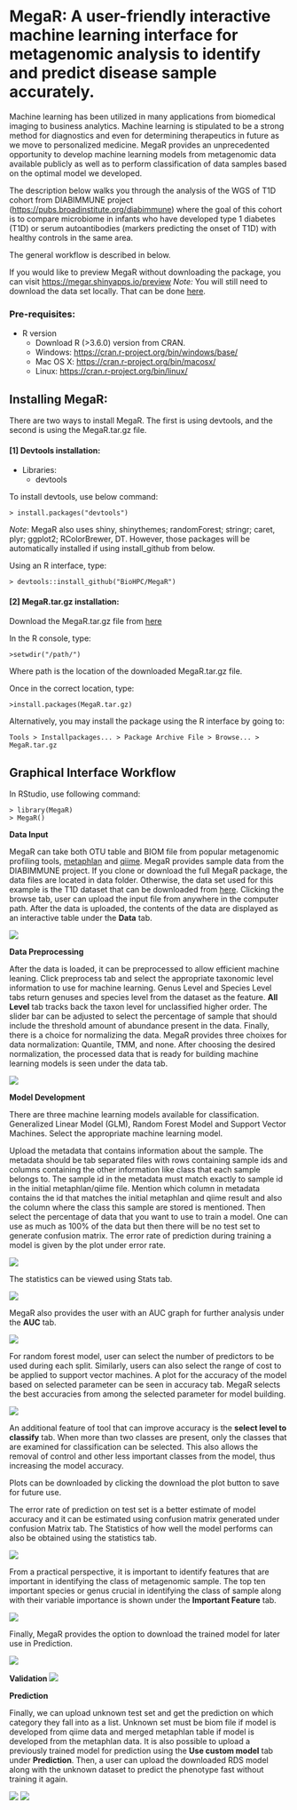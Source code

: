 # MegaR: A user-friendly interactive machine learning interface for metagenomic analysis to identify and predict disease sample accurately.
  
Machine learning has been utilized in many applications from biomedical imaging to business analytics. Machine learning is stipulated to be a strong method for diagnostics and even for determining therapeutics in future as we move to personalized medicine. MegaR provides an unprecedented opportunity to develop machine learning models from metagenomic data available publicly as well as to perform classification of data samples based on the optimal model we developed. 

The description below walks you through the analysis of the WGS of T1D cohort from DIABIMMUNE project (https://pubs.broadinstitute.org/diabimmune) where the goal of this cohort is to compare microbiome in infants who have developed type 1 diabetes (T1D) or serum autoantibodies (markers predicting the onset of T1D) with healthy controls in the same area.

The general workflow is described in below.

If you would like to preview MegaR without downloading the package, you can visit https://megar.shinyapps.io/preview 
*Note:* You will still need to download the data set locally. That can be done [here](https://github.com/BioHPC/MegaR/tree/master/data/WGS/T1D.zip).


### Pre-requisites:

* R version
    * Download R (>3.6.0) version from CRAN.
    * Windows: https://cran.r-project.org/bin/windows/base/
    * Mac OS X: https://cran.r-project.org/bin/macosx/
    * Linux: https://cran.r-project.org/bin/linux/

## Installing MegaR:

There are two ways to install MegaR. The first is using devtools, and the second is using the MegaR.tar.gz file.

#### [1] Devtools installation:

 * Libraries:
   * devtools

To install devtools, use below command:
```  
> install.packages("devtools") 
```  
*Note*: MegaR also uses shiny, shinythemes; randomForest; stringr; caret, plyr; ggplot2; RColorBrewer, DT. However, those packages will be automatically installed if using install_github from below.


Using an R interface, type:
```  
> devtools::install_github("BioHPC/MegaR") 
```  

#### [2] MegaR.tar.gz installation:

Download the MegaR.tar.gz file from [here](https://github.com/BioHPC/MegaR/blob/master/MegaR_1.0.tar.gz)

In the R console, type:
```
>setwdir("/path/")
```
Where path is the location of the downloaded MegaR.tar.gz file.

Once in the correct location, type:
```
>install.packages(MegaR.tar.gz)
```
Alternatively, you may install the package using the R interface by going to:
```
Tools > Installpackages... > Package Archive File > Browse... > MegaR.tar.gz
```

## Graphical Interface Workflow

In RStudio, use following command:

```
> library(MegaR)
> MegaR() 
```

**Data Input**

MegaR can take both OTU table and BIOM file from popular metagenomic profiling tools, [metaphlan](https://www.nature.com/articles/nmeth.2066) and [qiime](https://www.nature.com/articles/nmeth.f.303).
MegaR provides sample data from the DIABIMMUNE project. If you clone or download the full MegaR package, the data files are located in data folder. Otherwise, the data set used for this example is the T1D dataset that can be downloaded from [here](https://github.com/BioHPC/MegaR/tree/master/data/WGS/T1D.zip). Clicking the browse tab, user can upload the input file from anywhere in the computer path.  After the data is uploaded, the contents of the data are displayed as an interactive table under the **Data** tab. 

![](https://github.com/BioHPC/MegaR/blob/master/screenshot/Datainput.gif)

**Data Preprocessing**

After the data is loaded, it can be preprocessed to allow efficient machine leaning. Click preprocess tab and select the appropriate taxonomic level information to use for machine learning. Genus Level and Species Level tabs return genuses and species level from the dataset as the feature. **All Level** tab tracks back the taxon level for unclassified higher order. The slider bar can be adjusted to select the percentage of sample that should include the threshold amount of abundance present in the data. Finally, there is a choice for normalizing the data. MegaR provides three choixes for data normalization: Quantile, TMM, and none. After choosing the desired normalization, the processed data that is ready for building machine learning models is seen under the data tab.

![](https://github.com/BioHPC/MegaR/blob/master/screenshot/preprocessing.gif)

**Model Development**

There are three machine learning models available for classification. Generalized Linear Model (GLM), Random Forest Model and Support Vector Machines. Select the appropriate machine learning model.

Upload the metadata that contains information about the sample. The metadata should be tab separated files with rows containing sample ids and columns containing the other information like class that each sample belongs to. The sample id in the metadata must match exactly to sample id in the initial metaphlan/qiime file. Mention which column in metadata contains the id that matches  the initial metaphlan and qiime result and also the column where the class this sample are stored is mentioned. Then select the percentage of data that you want to use to train a model. One can use as much as 100% of the data but then there will be no test set to generate confusion matrix. The error rate of prediction during training a model is given by the plot under error rate.

![](https://github.com/BioHPC/MegaR/blob/master/screenshot/trainerror.PNG) 

The statistics can be viewed using Stats tab.


![](https://github.com/BioHPC/MegaR/blob/master/screenshot/teststats.PNG)

MegaR also provides the user with an AUC graph for further analysis under the **AUC** tab.

![](https://github.com/BioHPC/MegaR/blob/master/screenshot/AUC.PNG)

For random forest model, user can select the number of predictors to be used during each split. Similarly, users can also select the range of cost to be applied to support vector machines. A plot for the accuracy of the model based on selected parameter can be seen in accuracy tab. MegaR selects the best accuracies from among the selected parameter for model building.

![](https://github.com/BioHPC/MegaR/blob/master/screenshot/accuracy.PNG)

An additional feature of tool that can improve accuracy is the **select level to classify** tab. When more than two classes are present, only the classes that are examined for classification can be selected. This also allows the removal of control and other less important classes from the model, thus increasing the model accuracy.

Plots can be downloaded by clicking the download the plot button to save for future use.

The error rate of prediction on test set is a better estimate of model accuracy and it can be estimated using confusion matrix generated under confusion Matrix tab. The Statistics of how well the model performs can also be obtained using the statistics tab.

![](https://github.com/BioHPC/MegaR/blob/master/screenshot/testerror.PNG)

From a practical perspective, it is important to identify features that are important in identifying the class of metagenomic sample. The top ten important species or genus crucial in identifying the class of sample along with their variable importance is shown under the **Important Feature** tab.

![](https://github.com/BioHPC/MegaR/blob/master/screenshot/features.PNG)
 
Finally, MegaR provides the option to download the trained model for later use in Prediction. 

![](https://github.com/BioHPC/MegaR/blob/master/screenshot/download.PNG)

**Validation**
 ![](https://github.com/BioHPC/MegaR/blob/master/screenshot/Validation.PNG)
 
**Prediction**

Finally, we can upload unknown test set and get the prediction on which category they fall into as a list. Unknown set must be biom file if model is developed from qiime data and merged metaphlan table if model is developed from the metaphlan data. It is also possible to upload a previously trained model for prediction using the **Use custom model** tab under **Prediction**. Then, a user can upload the downloaded RDS model along with the unknown dataset to predict the phenotype fast without training it again.

![](https://github.com/BioHPC/MegaR/blob/master/screenshot/prediction.PNG)
![](https://github.com/BioHPC/MegaR/blob/master/screenshot/Prediction_CustomModel.png)
